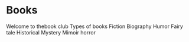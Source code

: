 # Books
Welcome to thebook club
Types of books
Fiction 
Biography
Humor
Fairy tale
Historical
Mystery
Mimoir
horror
